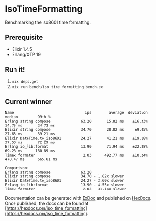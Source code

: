 # IsoTimeFormatting
Benchmarking the iso8601 time formatting.

## Prerequisite
- Elixir 1.4.5
- Erlang/OTP 19

## Run it!
1. `mix deps.get`
2. `mix run bench/iso_time_formatting_bench.ex`

## Current winner
```
Name                                 ips        average  deviation         median         99th %
Erlang string compose              63.20       15.82 ms    ±16.33%       14.75 ms       24.72 ms
Elixir string compose              34.70       28.82 ms     ±9.45%       27.63 ms       39.21 ms
Elixir DateTime.to_iso8601         24.27       41.21 ms    ±19.18%       37.58 ms       72.29 ms
Erlang io_lib:format               13.90       71.94 ms    ±22.88%       69.28 ms      180.89 ms
Timex formater                      2.03      492.77 ms    ±10.24%      478.47 ms      665.61 ms

Comparison:
Erlang string compose              63.20
Elixir string compose              34.70 - 1.82x slower
Elixir DateTime.to_iso8601         24.27 - 2.60x slower
Erlang io_lib:format               13.90 - 4.55x slower
Timex formater                      2.03 - 31.14x slower
```

Documentation can be generated with [ExDoc](https://github.com/elixir-lang/ex_doc)
and published on [HexDocs](https://hexdocs.pm). Once published, the docs can
be found at [https://hexdocs.pm/iso_time_formatting](https://hexdocs.pm/iso_time_formatting).
